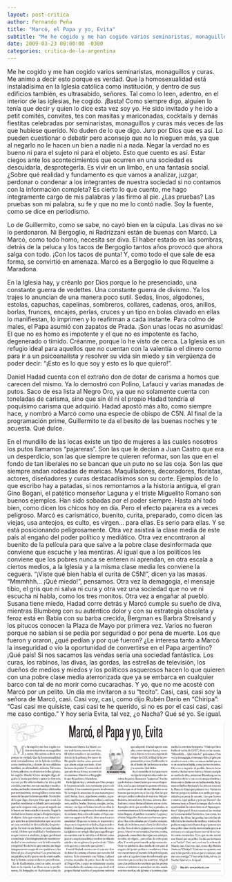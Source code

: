 ```yaml
---
layout: post-critica
author: Fernando Peña
title: "Marcó, el Papa y yo, Evita"
subtitle: "Me he cogido y me han cogido varios seminaristas, monaguillos y curas. Me animo a decir esto porque es verdad."
date: 2009-03-23 00:00:00 -0300
categories: critica-de-la-argentina
---
```

Me he cogido y me han cogido varios seminaristas, monaguillos y curas. Me animo a decir esto porque es verdad. Que la homosexualidad está instaladísima en la Iglesia católica como institución, y dentro de sus edificios también, es ultrasabido, señores. Tal como lo leen, adentro, en el interior de las iglesias, he cogido. ¡Basta! Como siempre digo, alguien lo tenía que decir y quien lo dice esta vez soy yo. He sido invitado y he ido a petit comités, convites, tes con masitas y mariconadas, cocktails y demás fiestitas celebradas por seminaristas, monaguillos y curas más veces de las que hubiese querido. No duden de lo que digo. Juro por Dios que es así. Lo pueden cuestionar o debatir pero aconsejo que no lo nieguen más, ya que al negarlo no le hacen un bien a nadie ni a nada. Negar la verdad no es bueno ni para el sujeto ni para el objeto. Esto que cuento es así. Estar ciegos ante los acontecimientos que ocurren en una sociedad es descuidarla, desprotegerla. Es vivir en un limbo, en una fantasía social. ¿Sobre qué realidad y fundamento es que vamos a analizar, juzgar, perdonar o condenar a los integrantes de nuestra sociedad si no contamos con la información completa? Es cierto lo que cuento, me hago íntegramente cargo de mis palabras y las firmo al pie. ¿Las pruebas? Las pruebas son mi palabra, su fe y que no me lo contó nadie. Soy la fuente, como se dice en periodismo.

Lo de Guillermito, como se sabe, no cayó bien en la cúpula. Las divas no se lo perdonaron. Ni Bergoglio, ni Radrizzani están de buenas con Marcó. La Marcó, como todo homo, necesita ser diva. El haber estado en las sombras, detrás de la peluca y los tacos de Bergoglio tantos años provocó que ahora salga con todo. ¡Con los tacos de punta! Y, como todo el que sale de esa forma, se convirtió en amenaza. Marcó es a Bergoglio lo que Riquelme a Maradona.

En la Iglesia hay, y créanlo por Dios porque lo he presenciado, una constante guerra de vedettes. Una constante guerra de divismo. Ya los trajes lo anuncian de una manera poco sutil. Sedas, linos, algodones, estolas, capuchas, capelinas, sombreros, collares, cadenas, oros, anillos, borlas, frunces, encajes, perlas, cruces y un tipo en bolas clavado en ellas lo manifiestan, lo imprimen y lo reafirman a cada instante. Para colmo de males, el Papa asumió con zapatos de Prada. ¡Son unas locas no asumidas! El que no es homo es impotente y el que no es impotente es facho, degenerado o tímido. Créanme, porque lo he visto de cerca. La Iglesia es un refugio ideal para aquellos que no cuentan con la valentía o el dinero como para ir a un psicoanalista y resolver su vida sin miedo y sin vergüenza de poder decir: “¡Esto es lo que soy y esto es lo que quiero!”.

Daniel Hadad cuenta con el extraño don de dotar de carisma a homos que carecen del mismo. Ya lo demostró con Polino, Lafauci y varias manadas de putos. Saco de esa lista al Negro Oro, ya que no solamente cuenta con toneladas de carisma, sino que sin él ni el propio Hadad tendría el poquísimo carisma que adquirió. Hadad apostó más alto, como siempre hace, y nombró a Marcó como una especie de obispo de C5N. Al final de la programación prime, Guillermito te da el besito de las buenas noches y te acuesta. Qué dulce.

En el mundillo de las locas existe un tipo de mujeres a las cuales nosotros los putos llamamos “pajareras”. Son las que le decían a Juan Castro que era un desperdicio, son las que siempre te quieren reformar, son las que en el fondo de tan liberales no se bancan que un puto no se las coja. Son las que siempre andan rodeadas de maricas. Maquilladores, decoradores, floristas, actores, diseñadores y curas destacadísimos son su corte. Ejemplos de lo que escribo hay a patadas, si nos remontamos a la historia antigua, el gran Gino Bogani, el patético monseñor Laguna y el triste Miguelito Romano son buenos ejemplos. Han sido sobadas por el poder siempre. Hasta ahí todo bien, como dicen los chicos hoy en día. Pero el efecto pajarera es a veces peligroso. Marcó es carismático, buenito, curita, preparado, como dicen las viejas, usa anteojos, es culto, es virgen… para ellas. Es serio para ellas. Y se está posicionando peligrosamente. Otra vez asistirá la clase media de este país al engaño del poder político y mediático. Otra vez encontraron al buenito de la película para que salve a la pobre clase desinformada que conviene que escuche y lea mentiras. Al igual que a los políticos les conviene que los pobres nunca se enteren ni aprendan, en otra escala a ciertos medios, a la Iglesia y a la misma clase media les conviene la ceguera. “¡Viste qué bien habla el curita de C5N!”, dicen ya las masas. “Mmmhhh… ¡Qué miedo!”, pensamos. Otra vez la demagogia, el mensaje tibio, el gris que ni salva ni cura y otra vez una sociedad que no ve ni escucha ni habla, como los tres monitos. Otra vez a engañar al pueblo. Susana tiene miedo, Hadad corre detrás y Marcó cumple su sueño de diva, mientras Blumberg con su auténtico dolor y con su estrategia obsoleta y feroz está en Babia con su barba crecida, Bergman es Barbra Streisand y los pitucos conocen la Plaza de Mayo por primera vez. Varios no fueron porque no sabían si se pedía por seguridad o por pena de muerte. Los que fueron y oraron, ¿qué pedían y por qué fueron? ¿Le interesa tanto a Marcó la inseguridad o vio la oportunidad de convertirse en el Papa argentino? ¡Qué país! Si nos sacamos las vendas sería una sociedad fantástica. Los curas, los rabinos, las divas, las gordas, las estrellas de televisión, los dueños de medios y miedos y los políticos asquerosos hacen lo que quieren con una pobre clase media aterrorizada que ya se embarca en cualquier barco con tal de no morir como cucarachas. Y yo, que no me acosté con Marcó por un pelito. Un día me invitaron a su “tecito”. Casi, casi, casi soy la señora de Marcó, casi. Casi voy, casi, como dijo Rubén Darío en “Chiripa”: “Casi casi me quisiste, casi casi te he querido, si no es por el casi casi, casi me caso contigo.” Y hoy sería Evita, tal vez, ¿o Nacha? Qué sé yo. Se igual.

[![Captura de la versión impresa del artículo "Marcó, el Papa y yo, Evita"](/images/critica/20090323.jpg)](/images/critica/20090323.jpg)
